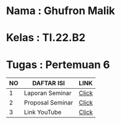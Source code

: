 # **Nama      :   Ghufron Malik**
# **Kelas     :   TI.22.B2**
# **Tugas     :   Pertemuan 6**


| NO |      DAFTAR ISI      |   LINK    |
|----|----------------------|-----------|
| 1  |Laporan Seminar       |[Click](https://github.com/ghufronmalik64/P6-ANALISA-KEBUTUHAN-SISTEM/blob/main/Laporan_Kegiatan_Seminar_Analisa_Kebutuhan_Sistem.pdf)|
| 2  |Proposal Seminar      |[Click](https://github.com/ghufronmalik64/P6-ANALISA-KEBUTUHAN-SISTEM/blob/main/PROPOSAL_SEMINAR_TI.22.B2.pdf)|
| 3  |Link YouTube          |[Click](https://youtu.be/jBr1aiDy788)|
